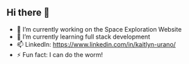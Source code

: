 ## Hi there 👋
- 🔭 I’m currently working on the Space Exploration Website
- 🌱 I’m currently learning full stack development
- 📫 LinkedIn: https://www.linkedin.com/in/kaitlyn-urano/
- ⚡ Fun fact: I can do the worm!
